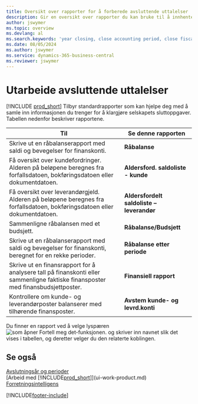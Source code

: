 ```yaml
---
title: Oversikt over rapporter for å forberede avsluttende uttalelser
description: Gir en oversikt over rapporter du kan bruke til å innhente informasjonen for å klargjøre selskapets avslutningsoppgaver når regnskapsåret er over.
author: jswymer
ms.topic: overview
ms.devlang: al
ms.search.keywords: 'year closing, close accounting period, close fiscal year, aging, creditor payments, vendor payments, assets, liabilities, equity, analysis, reporting, financial report, business intelligence, BI, Power Bi, KPI'
ms.date: 08/05/2024
ms.author: jswymer
ms.service: dynamics-365-business-central
ms.reviewer: jswymer
---
```


# Utarbeide avsluttende uttalelser

[!INCLUDE [prod_short](includes/prod_short.md)] Tilbyr standardrapporter som kan hjelpe deg med å samle inn informasjonen du trenger for å klargjøre selskapets sluttoppgaver. Tabellen nedenfor beskriver rapportene.  

| Til | Se denne rapporten |
| --- | --- |
| Skrive ut en råbalanserapport med saldi og bevegelser for finanskonti. |**Råbalanse** |
| Få oversikt over kundefordringer. Alderen på beløpene beregnes fra forfallsdatoen, bokføringsdatoen eller dokumentdatoen. |**Aldersford. saldoliste - kunde** |
| Få oversikt over leverandørgjeld. Alderen på beløpene beregnes fra forfallsdatoen, bokføringsdatoen eller dokumentdatoen. |**Aldersfordelt saldoliste – leverandør** |
| Sammenligne råbalansen med et budsjett. |**Råbalanse/Budsjett** |
| Skrive ut en råbalanserapport med saldi og bevegelser for finanskonti, beregnet for en rekke perioder. |**Råbalanse etter periode** |
| Skrive ut en finansrapport for å analysere tall på finanskonti eller sammenligne faktiske finansposter med finansbudsjettposter. |**Finansiell rapport** |
| Kontrollere om kunde- og leverandørposter balanserer med tilhørende finansposter. |**Avstem kunde- og levrd.konti** |

Du finner en rapport ved å velge lyspæren ![som åpner Fortell meg det-funksjonen.](media/ui-search/search_small.png "Fortell hva du vil gjøre") og skriver inn navnet slik det vises i tabellen, og deretter velger du den relaterte koblingen.

## Se også

[Avslutningsår og perioder](year-close-years-periods.md)    
[Arbeid med [!INCLUDE[prod_short](includes/prod_short.md)]](ui-work-product.md)    
[Forretningsintelligens](bi.md)  


[!INCLUDE[footer-include](includes/footer-banner.md)]